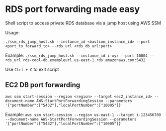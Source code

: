 # RDS port forwarding made easy
Shell script to access private RDS database via a jump host using AWS SSM

Usage:

`./ssm_rds_jump_host.sh --instance_id <bastion_instance_id> --port <port_to_forward_to> --rds_url <rds_db_url:port>`

Example: `./ssm_rds_jump_host.sh --instance_id i-xyz --port 10004 --rds_url rds-cool-db.exampleurl.us-east-1.rds.amazonaws.com:5432`

Use `Ctrl + C` to exit script 


## EC2 DB port forwarding
`aws ssm start-session --region <region> --target <ec2_instance_id> --document-name AWS-StartPortForwardingSession --parameters '{"portNumber":["5432"],"localPortNumber":["10005"]}'`

Example: 
`aws ssm start-session --region us-east-1 --target i-123456789 --document-name AWS-StartPortForwardingSession --parameters '{"portNumber":["5432"],"localPortNumber":["10005"]}'`

